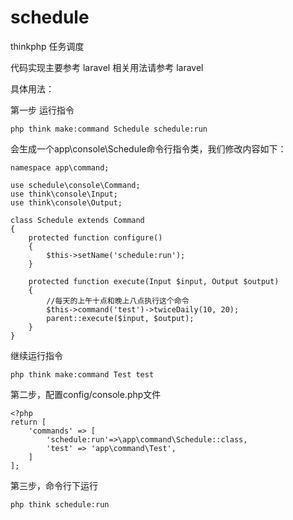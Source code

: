 # schedule
thinkphp 任务调度

代码实现主要参考 laravel 相关用法请参考 laravel

具体用法：

第一步
运行指令

```
php think make:command Schedule schedule:run
```
会生成一个app\console\Schedule命令行指令类，我们修改内容如下：
```
namespace app\command;

use schedule\console\Command;
use think\console\Input;
use think\console\Output;

class Schedule extends Command
{
    protected function configure()
    {
        $this->setName('schedule:run');
    }

    protected function execute(Input $input, Output $output)
    {
        //每天的上午十点和晚上八点执行这个命令
        $this->command('test')->twiceDaily(10, 20);
        parent::execute($input, $output);
    }
}
```

继续运行指令
```
php think make:command Test test
```

第二步，配置config/console.php文件

```
<?php
return [
    'commands' => [
        'schedule:run'=>\app\command\Schedule::class,
        'test' => 'app\command\Test',
    ]
];
```

第三步，命令行下运行

```
php think schedule:run
```

